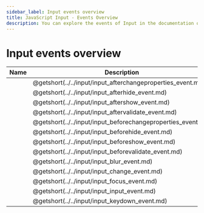 ```yaml
---
sidebar_label: Input events overview
title: JavaScript Input - Events Overview 
description: You can explore the events of Input in the documentation of the DHTMLX JavaScript UI library. Browse developer guides and API reference, try out code examples and live demos, and download a free 30-day evaluation version of DHTMLX Suite 7.
---
```


# Input events overview

| Name                                                     | Description                                                     |
| ------------------------------------------------------- | -------------------------------------------------------------- |
| [](../../input/input_afterchangeproperties_event.md)  | @getshort(../../input/input_afterchangeproperties_event.md)  |
| [](../../input/input_afterhide_event.md)              | @getshort(../../input/input_afterhide_event.md)              |
| [](../../input/input_aftershow_event.md)              | @getshort(../../input/input_aftershow_event.md)              |
| [](../../input/input_aftervalidate_event.md)          | @getshort(../../input/input_aftervalidate_event.md)          |
| [](../../input/input_beforechangeproperties_event.md) | @getshort(../../input/input_beforechangeproperties_event.md) |
| [](../../input/input_beforehide_event.md)             | @getshort(../../input/input_beforehide_event.md)             |
| [](../../input/input_beforeshow_event.md)             | @getshort(../../input/input_beforeshow_event.md)             |
| [](../../input/input_beforevalidate_event.md)         | @getshort(../../input/input_beforevalidate_event.md)         |
| [](../../input/input_blur_event.md)                   | @getshort(../../input/input_blur_event.md)                   |
| [](../../input/input_change_event.md)                 | @getshort(../../input/input_change_event.md)                 |
| [](../../input/input_focus_event.md)                  | @getshort(../../input/input_focus_event.md)                  |
| [](../../input/input_input_event.md)                  | @getshort(../../input/input_input_event.md)                  |
| [](../../input/input_keydown_event.md)                | @getshort(../../input/input_keydown_event.md)                |

